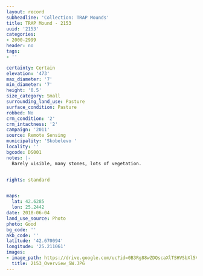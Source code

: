 ```yaml
---
layout: record
subheadline: 'Collection: TRAP Mounds'
title: TRAP Mound - 2153
uuid: '2153'
categories:
- 2000-2999
header: no
tags:
- ''

certainty: Certain
elevation: '473'
max_diameter: '7'
min_diameter: '7'
height: '0.5'
size_category: Small
surrounding_land_use: Pasture
surface_condition: Pasture
robbed: No
crm_condition: '2'
crm_intactness: '2'
campaign: '2011'
source: Remote Sensing
municipality: 'Skobelevo '
locality: ''
bgcode: DS001
notes: |-
  Barely visible, many stones, lots of vegetation.


rights: standard


maps:
  lat: 42.6285
  lon: 25.2442
date: 2018-06-04
land_use_source: Photo
photo: Good
bg_code: ''
akb_code: ''
latitude: '42.670094'
longitude: '25.211061'
images:
- image_path: https://drive.google.com/uc?id=0B3Rg88wZDQscaXlTSHVSbXl5VTg
  title: 2153_Overview_SW.JPG
---
```

